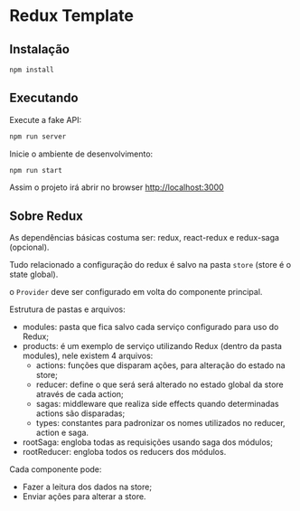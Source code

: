 # Redux Template
## Instalação

```bash
npm install
```

## Executando

Execute a fake API:

```bash
npm run server
```

Inicie o ambiente de desenvolvimento:

```bash
npm run start
```

Assim o projeto irá abrir no browser [http://localhost:3000](http://localhost:3000)

## Sobre Redux

As dependências básicas costuma ser: redux, react-redux e redux-saga (opcional).

Tudo relacionado a configuração do redux é salvo na pasta `store` (store é o state global).

o `Provider` deve ser configurado em volta do componente principal.

Estrutura de pastas e arquivos:
* modules: pasta que fica salvo cada serviço configurado para uso do Redux;
* products: é um exemplo de serviço utilizando Redux (dentro da pasta modules), nele existem 4 arquivos:
  * actions: funções que disparam ações, para alteração do estado na store;
  * reducer: define o que será será alterado no estado global da store através de cada action;
  * sagas: middleware que realiza side effects quando determinadas actions são disparadas;
  * types: constantes para padronizar os nomes utilizados no reducer, action e saga.
* rootSaga: engloba todas as requisições usando saga dos módulos;
* rootReducer: engloba todos os reducers dos módulos.

Cada componente pode:
* Fazer a leitura dos dados na store;
* Enviar ações para alterar a store.
